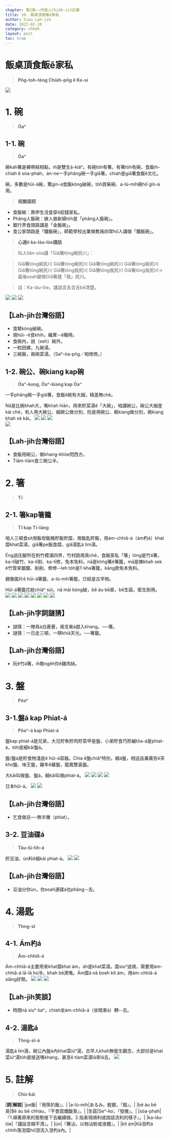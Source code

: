 ```yaml
---
chapter: 第2章——作田人Chia̍h-si̍t記事
title: 10. 飯桌頂食飯ê家私
author: Siau Lah-jih
date: 2022-02-10
category: chheh
layout: post
toc: true
---
```


# 飯桌頂食飯ê家私
> **Pn̄g-toh-téng Chia̍h-pn̄g ê Ke-si**

![](../too5/10/10-3-14.盤.jpg)


# 1. 碗
>**Óaⁿ**

## 1-1. 碗
>**Óaⁿ**
  
碗kah箸是褲帶結相黏，m̄是雙生á-kiáⁿ。有碗to̍h有箸，有箸to̍h有碗，食飯m̄-chiah ē sòa-phah，án-ne一手phâng碗一手giâ箸，chiah是giâ箸食飯ê文化。

碗，多數是hûi-á碗，驚gín-á食飯kòng破碗，to̍h買柴碗、a-lú-mih碗hō͘ gín-á用。

> **相關語詞**

- 食飯碗：靠伊生活食穿ê趁錢家私。
- Phâng人飯碗：嫁人做新婦to̍h是「phâng人飯碗」。
- 銀行界食頭路講是「金飯碗」。
- 食公家頭路是「鐵飯碗」，師範學校出業做教員四常hō͘人講做「鐵飯碗」。




> **心適ê ka-láu-lóe講話**

> 叫人liân-sòa講「Giâ箸tōng碗尻川」：

> Giâ箸tōng碗尻川 Giâ箸tōng碗尻川 Giâ箸tōng碗尻川 Giâ箸tōng碗尻川 Giâ箸tōng碗尻川 Giâ箸tōng我尻川 Giâ箸tōng我尻川 Giâ箸tōng我尻川→最後soah變做Giâ箸撞「我」尻川。

> 註：Ka-láu-lóe，講話含舌含舌bē清楚。

![](../too5/10/10-3-15.瓷仔碗.jpg)
![](../too5/10/10-3-16.泔杓仔.jpg)
![](../too5/10/10-3-16a.碗黃文本.jpg)

## 【Lah-jih台灣俗語】
- 食緊kòng破碗。
- 燒hûi--ē食khih，織蓆--ē睏椅。
- 食碗內，說（seh）碗外。
- 一粒田螺，九碗湯。
- 三碗飯，兩碗菜湯。（Saⁿ-óa-pn̄g／相倚傍。）

## 1-2. 碗公、碗kiang kap碗
>**Óaⁿ-kong, Óaⁿ-kiang kap Óaⁿ**

一手phâng碗一手giâ箸，食飯ê碗有大細，精差無chē。

Nā是比碗khah大，嘴khah hiàn，用來貯菜湯ê「大碗」，咱講碗公，碗公大細差kài chē，有人用大碗公、細碗公做分別，阮是用碗公、碗kiang做分別，碗kiang khah sè kâi。
![](../too5/10/10-3-17.碗公碗.jpg)
![](../too5/10/10-3-18.碗公碗陳慶芳.jpg)
![](../too5/10/10-3-19.碗碗公.jpg)  
![](../too5/10/10-3-20.碗公碗陳正雄.jpg)
## 【Lah-jih台灣俗語】
- 食飯用碗公，做khang-khòe閃西方。
- Tiām-tiām食三碗公半。

# 2. 箸
>**Tī**

## 2-1. 箸kap箸籠
>**Tī kap Tī-lāng**

咱人三頓食si̍t用飯坩飯桶貯飯貯糜，用飯匙貯飯，用ám-chhiâ-á（ám杓á）khat糜khat菜湯，giâ箸pe飯食糜，giâ湯匙á lim湯。

Éng過庄腳所在刺竹模滿四界，竹材路用真chē，食飯家私「箸」lóng是竹á箸，ka-tī破竹、ka-tī削、ka-tī修，免本免料，nā是khǹg箸ê箸籠，mā是揀khah sek ê竹管來鋸鋸、削削、修修--leh to̍h是1-kha箸籠，kāng款免本免料。

親像圖片ê hûi-á箸籠、a-lú-mih箸籠，已經是古早物。

Hûi-á箸籠花紋chiâⁿ súi，nā mài kòng破，bē àu bē臭，bē生菇，衛生耐用。
![](../too5/10/10-3-8.箸籠.jpg)
![](../too5/10/10-3-9.箸籠.jpg)
![](../too5/10/10-3-9a.箸籠.jpg)
![](../too5/10/10-3-10.箸籠.jpg)
![](../too5/10/10-3-11.箸籠.jpg)
![](../too5/10/10-3-12.箸籠瓷仔.jpg)
![](../too5/10/10-3-13.箸籠.jpg)
![](../too5/10/10-3-13a.箸籠.jpg)

## 【Lah-jih字詞謎猜】

- 謎猜：一陣鳥á白蒼蒼，兩支柴á趕入khang。──箸。
- 謎猜：一日走三頓，一暝khiā天光。──箸籠。

## 【Lah-jih台灣俗語】
- 阮ê竹á箸，m̄敢nge̍h你ê雞肉絲。

# 3. 盤
>**Pôaⁿ**

## 3-1.盤á kap Phiat-á
>**Pôaⁿ-á kap Phiat-á**
 
盤kap phiat-á是兄弟，大兄貯魚貯肉貯菜甲是盤，小弟貯食巧貯鹹tôa-á是phiat-á，to̍h是細kâi盤á。

盤/盤á是貯食物淺底ê hûi-á容器。Chia ê盤chiâⁿ特別，蝦á盤，相送品兼廣告ê茶kho͘盤、味王盤，雞年ê雞盤，龍鳳雙喜盤。

大kâi叫做盤、盤á，細kâi叫做phiat-á。
![](../too5/10/10-3-21.盤仔蝦仔盤.jpg)
![](../too5/10/10-3-22.盤仔.jpg)
![](../too5/10/10-3-23.盤仔.jpg)
![](../too5/10/10-3-24.囍盤陳萬來.jpg)

日本hûi-á。
![](../too5/10/10-3-25.盤仔日本瓷.jpg)
![](../too5/10/10-3-26.盤仔印記.jpg)

## 【Lah-jih台灣俗語】
- 乞食做忌──無半撇（phiat）。

## 3-2. 豆油碟á
>**Tāu-iû-ti̍h-á**
  
貯豆油、ùn料ê細kâi phiat-á。
![](../too5/10/10-3-27.豆油碟仔陳慶芳.jpg)
![](../too5/10/10-3-27a.碗盤仔陳正雄.jpg)

## 【Lah-jih台灣俗語】
- 豆油分你ùn，你soah連碟á也phâng--去。

# 4. 湯匙
>**Thng-sî**

## 4-1. Ám杓á
>**Ám-chhiâ-á**

Ám-chhiâ-á主要用來khat糜khat ám，a̍h是khat菜湯。糜siuⁿ過燒，需要用ám-chhiâ-á lā-lā ho͘冷，khah bē燙嘴。Ám糜á nā boeh ki̍t ám，用ám-chhiâ-á siāng好勢。 ![](../too5/10/10-3-28.泔杓仔.jpg)
![](../too5/10/10-3-29.泔杓仔.jpg)
![](../too5/10/10-3-30.泔杓仔.jpg)
## 【Lah-jih笑談】
- 時間nā siuⁿ òaⁿ，chiah坐ám-chhiâ-á（坐暗車á）轉--去。

## 4-2. 湯匙á
>**Thng-sî-á**
  
湯匙á lim湯，碗公內盤á內khat菜iúⁿ湯，古早人khah無衛生觀念，大部份是khat菜iúⁿ湯to̍h直接送嘴khang，甚至ē tiàm菜湯lā來lā去。
![](../too5/10/10-3-31a.湯匙仔.jpg)

# 5. 註解
> **Chù-kái**

|**詞**|**解說**|
|pe飯|『用筷扒飯』。|
|a-lú-mih|あるみ，輕銀，『鋁』。|
|bē àu bē臭|Bē àu bē chhàu，『不會腐爛酸臭』。|
|生菇|Seⁿ-ko͘，『發黴』。|
|sòa-phah|『1.順著原來的態勢接下去繼續做。2.指表現順利或說話流利的樣子』。|
|ka-láu-lóe|『講話含糊不清』。|
|ùn|『蘸沾。以物沾粉或液體』。|
|ki̍t ám|Kā泔杓á chhi̍h落泔糜hō͘泔流入泔杓á內。|
